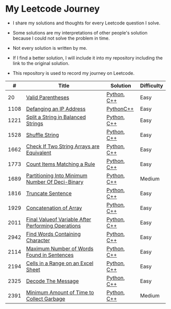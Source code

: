 # My Leetcode Journey

- I share my solutions and thoughts for every Leetcode question I solve.

- Some solutions are my interpretations of other people's solution because I could not solve the problem in time.  

- Not every solution is written by me.  

- If I find a better solution, I will include it into my repository including the link to the original solution.

- This repository is used to record my journey on Leetcode.

| #    | Title                                                                                                                                                | Solution                                                                                                                                                       | Difficulty |
| ---- | ---------------------------------------------------------------------------------------------------------------------------------------------------- | -------------------------------------------------------------------------------------------------------------------------------------------------------------- | ---------- |
| 20   | [Valid Parentheses](https://leetcode.com/problems/valid-parentheses/description/)                                                                    | [Python](./Algorithms/Python/Valid_Parentheses/), [C++](./Algorithms/C++/Valid_Parentheses/)                                                                   | Easy       |
| 1108 | [Defanging an IP Address](https://leetcode.com/problems/defanging-an-ip-address/description/)                                                        | [Python](./Algorithms/Python/Defanging_an_IP_Address/)[C++](./Algorithms/C++/Defanging_an_IP_Address/)                                                         | Easy       |
| 1221 | [Split a String in Balanced Strings](https://leetcode.com/problems/split-a-string-in-balanced-strings/description/)                                  | [Python](./Algorithms/Python/Split_a_String_in_Balanced_Strings/), [C++](./Algorithms/C++/Split_a_String_in_Balanced_Strings/)                                 | Easy       |
| 1528 | [Shuffle String](https://leetcode.com/problems/shuffle-string/description/)                                                                          | [Python](./Algorithms/Python/Shuffle_String/), [C++](./Algorithms/C++/Shuffle_String/)                                                                         | Easy       |
| 1662 | [Check If Two String Arrays are Equivalent](https://leetcode.com/problems/check-if-two-string-arrays-are-equivalent/description/)                    | [Python](./Algorithms/Python/Check_If_Two_String_Arrays_are_Equivalent/), [C++](./Algorithms/C++/Check_If_Two_String_Arrays_are_Equivalent/)                   | Easy       |
| 1773 | [Count Items Matching a Rule](https://leetcode.com/problems/count-items-matching-a-rule/description/)                                                | [Python](./Algorithms/Python/Count_Items_Matching_a_Rule/), [C++](./Algorithms/C++/Count_Items_Matching_a_Rule/)                                               | Easy       |
|1689|[Partitioning Into Minimum Number Of Deci-Binary](https://leetcode.com/problems/partitioning-into-minimum-number-of-deci-binary-numbers/description/?source=submission-ac)|[Python](./Algorithms/Python/Partitioning_Into_Minimum_Number_Of_Deci-Binary_Numbers/), [C++](./Algorithms/C++/Partitioning_Into_Minimum_Number_Of_Deci-Binary_Numbers/)|Medium|
| 1816 | [Truncate Sentence](https://leetcode.com/problems/truncate-sentence/description/)                                                                    | [Python](./Algorithms/Python/Truncate_Sentence/), [C++](/Algorithms/C++/Truncate_Sentence/)                                                                    | Easy       |
| 1929 | [Concatenation of Array](https://leetcode.com/problems/concatenation-of-array/description/)                                                          | [Python](./Algorithms/Python/Concatenation_of_Array/), [C++](./Algorithms/C++/Concatenation_of_Array/)                                                         | Easy       |
| 2011 | [Final Valueof Variable After Performing Operations](https://leetcode.com/problems/final-value-of-variable-after-performing-operations/description/) | [Python](./Algorithms/Python/Final_Valueof_Variable_After_Performing_Operations/), [C++](./Algorithms/C++/Final_Valueof_Variable_After_Performing_Operations/) | Easy       |
| 2942 | [Find Words Containing Character](https://leetcode.com/problems/find-words-containing-character/description/)                                        | [Python](./Algorithms/Python/Find_Words_Containing_Character/), [C++](./Algorithms/C++/Find_Words_Containing_Character/)                                       | Easy       |
| 2114 | [Maximum Number of Words Found in Sentences](https://leetcode.com/problems/maximum-number-of-words-found-in-sentences/description/)                  | [Python](./Algorithms/Python/Maximum_Number_of_Words_Found_in_Sentences/), [C++](./Algorithms/C++/Maximum_Number_of_Words_Found_in_Sentences/)                 | Easy       |
| 2194 | [Cells in a Range on an Excel Sheet](https://leetcode.com/problems/cells-in-a-range-on-an-excel-sheet/description/)                                  | [Python](./Algorithms/Python/Cells_in_a_Range_on_an_Excel_Sheet/), [C++](./Algorithms/C++/Cells_in_a_Range_on_an_Excel_Sheet/)                                 | Easy       |
| 2325 | [Decode The Message](https://leetcode.com/problems/decode-the-message/description/)                                                                  | [Python](./Algorithms/Python/Decode_The_Message/), [C++](./Algorithms/C++/Decode_The_Message/)                                                                 | Easy       |
| 2391 | [Minimum Amount of Time to Collect Garbage](https://leetcode.com/problems/minimum-amount-of-time-to-collect-garbage/description/)                    | [Python](./Algorithms/Python/Minimum_Amount_of_Time_to_Collect_Garbage/), [C++](./Algorithms/C++/Minimum_Amount_of_Time_to_Collect_Garbage/)                   | Medium       |
